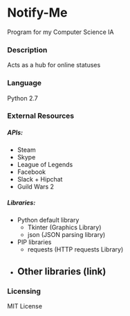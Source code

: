 Notify-Me
=========
Program for my Computer Science IA

### Description
Acts as a hub for online statuses

### Language
Python 2.7

### External Resources
##### APIs:
- Steam
- Skype
- League of Legends
- Facebook
- Slack + Hipchat
- Guild Wars 2

##### Libraries:
- Python default library
	- Tkinter (Graphics Library)
	- json (JSON parsing library)
- PIP libraries
	- requests (HTTP requests Library)
- Other libraries (link)
	- 

### Licensing
MIT License